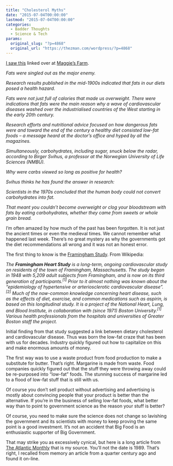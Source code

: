 ```yaml
---
title: "Cholesterol Myths"
date: "2015-07-04T00:00:00"
lastmod: "2015-07-04T00:00:00"
categories:
  - Badder Thoughts
  - Science & Tech
params:
  original_slug: "?p=4868"
  original_url: "https://thezman.com/wordpress/?p=4868"
---
```


<a
href="http://www.realclearscience.com/articles/2015/07/04/one_of_the_biggest_mistakes_in_nutrition_research_109298.html"
rel="noopener" target="_blank">I saw this</a> linked over at
<a href="http://maggiesfarm.anotherdotcom.com/" rel="noopener"
target="_blank">Maggie’s Farm</a>.

*Fats were singled out as the major enemy.*

*Research results published in the mid-1900s indicated that fats in our
diets posed a health hazard.*

*Fats were not just full of calories that made us overweight. There were
indications that fats were the main reason why a wave of cardiovascular
diseases washed over the industrialised countries of the West starting
in the early 20th century.*

*Research efforts and nutritional advice focused on how dangerous fats
were and toward the end of the century a healthy diet consisted low-fat
foods – a message heard at the doctor’s office and hyped by all the
magazines.*

*Simultaneously, carbohydrates, including sugar, snuck below the radar,
according to Birger Svihus, a professor at the Norwegian University of
Life Sciences (NMBU).*

*Why were carbs viewed so long as positive for health?*

*Svihus thinks he has found the answer in research:*

*Scientists in the 1970s concluded that the human body could not convert
carbohydrates into fat.*

*That meant you couldn’t become overweight or clog your bloodstream with
fats by eating carbohydrates, whether they came from sweets or whole
grain bread.*

I’m often amazed by how much of the past has been forgotten. It is not
just the ancient times or even the medieval times. We cannot remember
what happened last week. There’s no great mystery as why the governments
got the diet recommendations all wrong and it was not an honest error.

The first thing to know is the
<a href="https://www.framinghamheartstudy.org/" rel="noopener"
target="_blank">Framingham Study</a>. From Wikipedia:

*The **Framingham Heart Study** is a long-term, ongoing cardiovascular
study on residents of the town of Framingham, Massachusetts. The study
began in 1948 with 5,209 adult subjects from Framingham, and is now on
its third generation of participants.<sup>\[1\]</sup> Prior to it almost
nothing was known about the “epidemiology of hypertensive or
arteriosclerotic cardiovascular disease”.<sup>\[2\]</sup> Much of the
now-common knowledge concerning heart disease, such as the effects of
diet, exercise, and common medications such as aspirin, is based on this
longitudinal study. It is a project of the National Heart, Lung, and
Blood Institute, in collaboration with (since 1971) Boston
University.<sup>\[1\]</sup> Various health professionals from the
hospitals and universities of Greater Boston staff the project.*

Initial finding from that study suggested a link between dietary
cholesterol and cardiovascular disease. Thus was born the low-fat craze
that has been with us for decades. Industry quickly figured out how to
capitalize on this and make enormous amounts of money.

The first way was to use a waste product from food production to make a
substitute for butter. That’s right. Margarine is made from waste. Food
companies quickly figured out that the stuff they were throwing away
could be re-purposed into “low-fat” foods. The stunning success of
margarine led to a flood of low-fat stuff that is still with us.

Of course you don’t sell product without advertising and advertising is
mostly about convincing people that your product is better than the
alternative. If you’re in the business of selling low-fat foods, what
better way than to point to government science as the reason your stuff
is better?

Of course, you need to make sure the science does not change so
lavishing the government and its scientists with money to keep proving
the same point is a good investment. It’s not an accident that Big Food
is an enthusiastic supporter of Big Government.

That may strike you as excessively cynical, but here is a long article
from <a
href="http://www.coconutresearchcenter.org/The%20Cholesterol%20Myth.PDF"
rel="noopener" target="_blank">The Atlantic Monthly</a> that is my
source. You’ll not the date is 1989. That’s right, I recalled from
memory an article from a quarter century ago and found it on-line.
